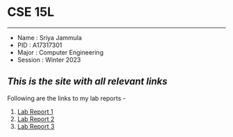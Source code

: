 # CSE 15L
---
* Name : Sriya Jammula
* PID : A17317301
* Major : Computer Engineering
* Session : Winter 2023

*This is the site with all relevant links*
---
Following are the links to my lab reports - 
1. [Lab Report 1](lab-report-1.md)
2. [Lab Report 2](lab-report-2.md)
3. [Lab Report 3](lab-report-3.md)

